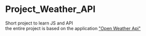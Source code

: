 # Project_Weather_API
Short project to learn JS and API<br>
the entire project is based on the application
["Open Weather Api"](https://openweathermap.org/api)
